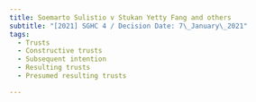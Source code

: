 ```yaml
---
title: Soemarto Sulistio v Stukan Yetty Fang and others
subtitle: "[2021] SGHC 4 / Decision Date: 7\_January\_2021"
tags:
  - Trusts
  - Constructive trusts
  - Subsequent intention
  - Resulting trusts
  - Presumed resulting trusts

---
```

